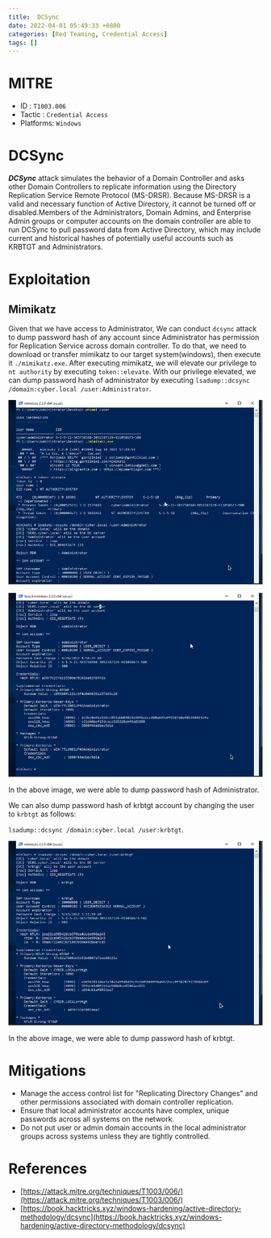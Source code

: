 ```yaml
---
title:  DCSync
date: 2022-04-01 05:49:33 +0800
categories: [Red Teaming, Credential Access]
tags: []  
---
```


# MITRE

- ID : `T1003.006`
- Tactic : `Credential Access`
- Platforms: `Windows`

# DCSync

***DCSync*** attack simulates the behavior of a Domain Controller and asks other Domain Controllers to replicate information using the Directory Replication Service Remote Protocol (MS-DRSR). Because MS-DRSR is a valid and necessary function of Active Directory, it cannot be turned off or disabled.Members of the Administrators, Domain Admins, and Enterprise Admin groups or computer accounts on the domain controller are able to run DCSync to pull password data from Active Directory, which may include current and historical hashes of potentially useful accounts such as KRBTGT and Administrators.

# Exploitation

## Mimikatz

Given that we have access to Administrator, We can conduct `dcsync` attack to dump password hash of any account since Administrator has permission for Replication Service across domain controller. To do that, we need to download or transfer mimikatz to our target system(windows), then execute it `./mimikatz.exe`. After executing mimikatz, we will elevate our privilege to `nt authority` by executing `token::elevate`. With our privilege elevated, we can dump password hash of administrator by executing `lsadump::dcsync /domain:cyber.local /user:Administrator`.

![dcsync](https://raw.githubusercontent.com/cyberkhalid/cyberkhalid.github.io/main/assets/img/ipentest/oscreddcsync1.png)

![dcsync](https://raw.githubusercontent.com/cyberkhalid/cyberkhalid.github.io/main/assets/img/ipentest/oscreddcsync1c.png)

In the above image, we were able to dump password hash of Administrator.

We can also dump password hash of krbtgt account by changing the user to `krbtgt` as follows:

`lsadump::dcsync /domain:cyber.local /user:krbtgt`.

![dcsync](https://raw.githubusercontent.com/cyberkhalid/cyberkhalid.github.io/main/assets/img/ipentest/oscreddcsync2.png)

In the above image, we were able to dump password hash of krbtgt.

# Mitigations

- Manage the access control list for "Replicating Directory Changes" and other permissions associated with domain controller replication.
- Ensure that local administrator accounts have complex, unique passwords across all systems on the network.
- Do not put user or admin domain accounts in the local administrator groups across systems unless they are tightly controlled.

# References

- [https://attack.mitre.org/techniques/T1003/006/](https://attack.mitre.org/techniques/T1003/006/)
- [https://book.hacktricks.xyz/windows-hardening/active-directory-methodology/dcsync](https://book.hacktricks.xyz/windows-hardening/active-directory-methodology/dcsync)
